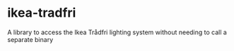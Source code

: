 # ikea-tradfri
A library to access the Ikea Trådfri lighting system without needing to call a separate binary
